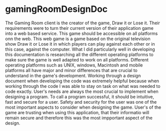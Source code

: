 # gamingRoomDesignDoc
  The Gaming Room client is the creator of the game, Draw it or Lose it. Their requirements were to turn their current version of their application game into a web based service. This game should be accessible on all platforms onn the web. This web game is a game based on the original television show Draw it or Lose it in which players can play against each other or in this case, against the computer. 
    What I did particularly well in developing this documentation is researching all the different operating platforms to make sure the game is well adapted to work on all platforms. Different operating platforms such as UNIX, windows, Macintosh and mobile platforms all have major and minor differences that are crucial to understand in the game's development. 
    Working through a design document when developing the code was extremely helpful because when working through the code I was able to stay on task on what was needed to code exactly.
    User's needs are always the most crucial to implement when designing a program. To call a program successful, it should be intuitive, fast and secure for a user. Safety and security for the user was one of the most important aspects to consider when designing the game. User's of the game are trusting when using this application, that their informatio will remain secure and therefore this was the most impportant aspect of the design. 

